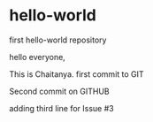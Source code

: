 # hello-world
first hello-world repository

hello everyone, 

This is Chaitanya. first commit to GIT

Second commit on GITHUB

adding third line for Issue #3
